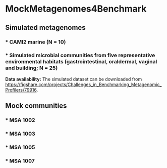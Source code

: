 # MockMetagenomes4Benchmark

## Simulated metagenomes

### * CAMI2 marine (N = 10)

### * Simulated microbial communities from five representative environmental habitats (gastrointestinal, oraldermal, vaginal and building; N = 25)

**Data availability:** The simulated dataset can be downloaded from https://figshare.com/projects/Challenges_in_Benchmarking_Metagenomic_Profilers/79916.

## Mock communities

### * MSA 1002

### * MSA 1003

### * MSA 1005

### * MSA 1007
